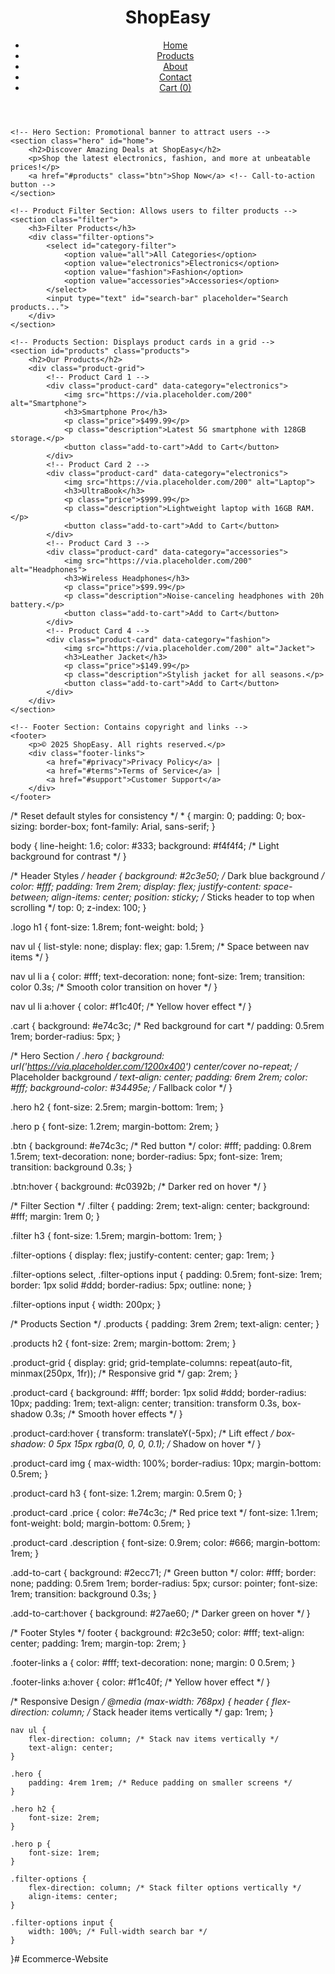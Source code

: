 <!DOCTYPE html>
<html lang="en">
<head>
    <meta charset="UTF-8"> <!-- Ensures proper character encoding -->
    <meta name="viewport" content="width=device-width, initial-scale=1.0"> <!-- Makes the site responsive -->
    <title>ShopEasy - E-Commerce</title>
    <link rel="stylesheet" href="styles.css"> <!-- Links to the CSS file -->
</head>
<body>
    <!-- Header Section: Contains logo and navigation -->
    <header>
        <div class="logo">
            <h1>ShopEasy</h1> <!-- Brand name -->
        </div>
        <nav>
            <ul>
                <li><a href="#home">Home</a></li>
                <li><a href="#products">Products</a></li>
                <li><a href="#about">About</a></li>
                <li><a href="#contact">Contact</a></li>
                <li><a href="#cart" class="cart">Cart (<span id="cart-count">0</span>)</a></li> <!-- Cart with counter -->
            </ul>
        </nav>
    </header>

    <!-- Hero Section: Promotional banner to attract users -->
    <section class="hero" id="home">
        <h2>Discover Amazing Deals at ShopEasy</h2>
        <p>Shop the latest electronics, fashion, and more at unbeatable prices!</p>
        <a href="#products" class="btn">Shop Now</a> <!-- Call-to-action button -->
    </section>

    <!-- Product Filter Section: Allows users to filter products -->
    <section class="filter">
        <h3>Filter Products</h3>
        <div class="filter-options">
            <select id="category-filter">
                <option value="all">All Categories</option>
                <option value="electronics">Electronics</option>
                <option value="fashion">Fashion</option>
                <option value="accessories">Accessories</option>
            </select>
            <input type="text" id="search-bar" placeholder="Search products...">
        </div>
    </section>

    <!-- Products Section: Displays product cards in a grid -->
    <section id="products" class="products">
        <h2>Our Products</h2>
        <div class="product-grid">
            <!-- Product Card 1 -->
            <div class="product-card" data-category="electronics">
                <img src="https://via.placeholder.com/200" alt="Smartphone">
                <h3>Smartphone Pro</h3>
                <p class="price">$499.99</p>
                <p class="description">Latest 5G smartphone with 128GB storage.</p>
                <button class="add-to-cart">Add to Cart</button>
            </div>
            <!-- Product Card 2 -->
            <div class="product-card" data-category="electronics">
                <img src="https://via.placeholder.com/200" alt="Laptop">
                <h3>UltraBook</h3>
                <p class="price">$999.99</p>
                <p class="description">Lightweight laptop with 16GB RAM.</p>
                <button class="add-to-cart">Add to Cart</button>
            </div>
            <!-- Product Card 3 -->
            <div class="product-card" data-category="accessories">
                <img src="https://via.placeholder.com/200" alt="Headphones">
                <h3>Wireless Headphones</h3>
                <p class="price">$99.99</p>
                <p class="description">Noise-canceling headphones with 20h battery.</p>
                <button class="add-to-cart">Add to Cart</button>
            </div>
            <!-- Product Card 4 -->
            <div class="product-card" data-category="fashion">
                <img src="https://via.placeholder.com/200" alt="Jacket">
                <h3>Leather Jacket</h3>
                <p class="price">$149.99</p>
                <p class="description">Stylish jacket for all seasons.</p>
                <button class="add-to-cart">Add to Cart</button>
            </div>
        </div>
    </section>

    <!-- Footer Section: Contains copyright and links -->
    <footer>
        <p>© 2025 ShopEasy. All rights reserved.</p>
        <div class="footer-links">
            <a href="#privacy">Privacy Policy</a> | 
            <a href="#terms">Terms of Service</a> | 
            <a href="#support">Customer Support</a>
        </div>
    </footer>
</body>
</html>
/* Reset default styles for consistency */
* {
    margin: 0;
    padding: 0;
    box-sizing: border-box;
    font-family: Arial, sans-serif;
}

body {
    line-height: 1.6;
    color: #333;
    background: #f4f4f4; /* Light background for contrast */
}

/* Header Styles */
header {
    background: #2c3e50; /* Dark blue background */
    color: #fff;
    padding: 1rem 2rem;
    display: flex;
    justify-content: space-between;
    align-items: center;
    position: sticky; /* Sticks header to top when scrolling */
    top: 0;
    z-index: 100;
}

.logo h1 {
    font-size: 1.8rem;
    font-weight: bold;
}

nav ul {
    list-style: none;
    display: flex;
    gap: 1.5rem; /* Space between nav items */
}

nav ul li a {
    color: #fff;
    text-decoration: none;
    font-size: 1rem;
    transition: color 0.3s; /* Smooth color transition on hover */
}

nav ul li a:hover {
    color: #f1c40f; /* Yellow hover effect */
}

.cart {
    background: #e74c3c; /* Red background for cart */
    padding: 0.5rem 1rem;
    border-radius: 5px;
}

/* Hero Section */
.hero {
    background: url('https://via.placeholder.com/1200x400') center/cover no-repeat; /* Placeholder background */
    text-align: center;
    padding: 6rem 2rem;
    color: #fff;
    background-color: #34495e; /* Fallback color */
}

.hero h2 {
    font-size: 2.5rem;
    margin-bottom: 1rem;
}

.hero p {
    font-size: 1.2rem;
    margin-bottom: 2rem;
}

.btn {
    background: #e74c3c; /* Red button */
    color: #fff;
    padding: 0.8rem 1.5rem;
    text-decoration: none;
    border-radius: 5px;
    font-size: 1rem;
    transition: background 0.3s;
}

.btn:hover {
    background: #c0392b; /* Darker red on hover */
}

/* Filter Section */
.filter {
    padding: 2rem;
    text-align: center;
    background: #fff;
    margin: 1rem 0;
}

.filter h3 {
    font-size: 1.5rem;
    margin-bottom: 1rem;
}

.filter-options {
    display: flex;
    justify-content: center;
    gap: 1rem;
}

.filter-options select, .filter-options input {
    padding: 0.5rem;
    font-size: 1rem;
    border: 1px solid #ddd;
    border-radius: 5px;
    outline: none;
}

.filter-options input {
    width: 200px;
}

/* Products Section */
.products {
    padding: 3rem 2rem;
    text-align: center;
}

.products h2 {
    font-size: 2rem;
    margin-bottom: 2rem;
}

.product-grid {
    display: grid;
    grid-template-columns: repeat(auto-fit, minmax(250px, 1fr)); /* Responsive grid */
    gap: 2rem;
}

.product-card {
    background: #fff;
    border: 1px solid #ddd;
    border-radius: 10px;
    padding: 1rem;
    text-align: center;
    transition: transform 0.3s, box-shadow 0.3s; /* Smooth hover effects */
}

.product-card:hover {
    transform: translateY(-5px); /* Lift effect */
    box-shadow: 0 5px 15px rgba(0, 0, 0, 0.1); /* Shadow on hover */
}

.product-card img {
    max-width: 100%;
    border-radius: 10px;
    margin-bottom: 0.5rem;
}

.product-card h3 {
    font-size: 1.2rem;
    margin: 0.5rem 0;
}

.product-card .price {
    color: #e74c3c; /* Red price text */
    font-size: 1.1rem;
    font-weight: bold;
    margin-bottom: 0.5rem;
}

.product-card .description {
    font-size: 0.9rem;
    color: #666;
    margin-bottom: 1rem;
}

.add-to-cart {
    background: #2ecc71; /* Green button */
    color: #fff;
    border: none;
    padding: 0.5rem 1rem;
    border-radius: 5px;
    cursor: pointer;
    font-size: 1rem;
    transition: background 0.3s;
}

.add-to-cart:hover {
    background: #27ae60; /* Darker green on hover */
}

/* Footer Styles */
footer {
    background: #2c3e50;
    color: #fff;
    text-align: center;
    padding: 1rem;
    margin-top: 2rem;
}

.footer-links a {
    color: #fff;
    text-decoration: none;
    margin: 0 0.5rem;
}

.footer-links a:hover {
    color: #f1c40f; /* Yellow hover effect */
}

/* Responsive Design */
@media (max-width: 768px) {
    header {
        flex-direction: column; /* Stack header items vertically */
        gap: 1rem;
    }

    nav ul {
        flex-direction: column; /* Stack nav items vertically */
        text-align: center;
    }

    .hero {
        padding: 4rem 1rem; /* Reduce padding on smaller screens */
    }

    .hero h2 {
        font-size: 2rem;
    }

    .hero p {
        font-size: 1rem;
    }

    .filter-options {
        flex-direction: column; /* Stack filter options vertically */
        align-items: center;
    }

    .filter-options input {
        width: 100%; /* Full-width search bar */
    }
}# Ecommerce-Website
